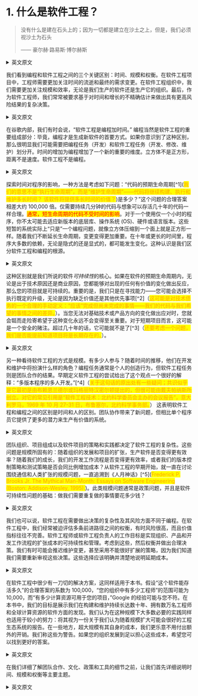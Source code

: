 # 1. 什么是软件工程？

> 没有什么是建在石头上的；因为一切都是建立在沙土之上，但是，我们必须视沙土为石头
>
> —— 豪尔赫·路易斯·博尔赫斯

<details> <summary>英文原文</summary><div style="border:1px solid #eee;padding:5px;background-color:#F2F2F2">
Nothing is built on stone; all is built on sand, but we must build as if the sand were stone.
—Jorge Luis Borges
</div></details>

我们看到编程和软件工程之间的三个关键区别：时间、规模和权衡。在软件工程项目中，工程师需要更加关注时间的流逝和最终的需求变更。在软件工程组织中，我们需要更加关注规模和效率，无论是我们生产的软件还是生产它的组织。最后，作为软件工程师，我们常常被要求基于对时间和增长的不精确估计来做出具有更高风险结果的复杂决策。

<details> <summary>英文原文</summary><div style="border:1px solid #eee;padding:5px;background-color:#F2F2F2">
We see three critical differences between programming and software engineering: time, scale, and the trade-offs at play. On a software engineering project, engineers need to be more concerned with the passage of time and the eventual need for change. In a software engineering organization, we need to be more concerned about scale and efficiency, both for the software we produce as well as for the organization that is producing it. Finally, as software engineers, we are asked to make more complex decisions with higher-stakes outcomes, often based on imprecise estimates of time and growth.
</div></details>

在谷歌内部，我们有时会说，“软件工程是编程加时间。” 编程当然是软件工程的重要组成部分：毕竟，编程才是生成新软件的首要方式。如果你意识到了这种区别，那么很明显我们可能需要把编程任务（开发）和软件工程任务（开发、修改、维护）划分开。时间的增加为编程增加了一个新的重要的维度。立方体不是正方形，距离不是速度。软件工程不是编程。

<details> <summary>英文原文</summary><div style="border:1px solid #eee;padding:5px;background-color:#F2F2F2">
Within Google, we sometimes say, “Software engineering is programming integrated over time.” Programming is certainly a significant part of software engineering: after all, programming is how you generate new software in the first place. If you accept this distinction, it also becomes clear that we might need to delineate between programming tasks (development) and software engineering tasks (development, modification, maintenance). The addition of time adds an important new dimension to programming. Cubes aren’t squares, distance isn’t velocity. Software engineering isn’t programming.
</div></details>

探索时间对程序的影响，一种方法是考虑如下问题：“代码的预期生命周期[^1](<mark style="color:orange;">我们的意思不是“执行生命周期”，而是“维护生命周期”——代码将继续构建、执行和维护多长时间？ 该软件将提供多长时间的价值？</mark>)是多少？”这个问题的合理答案相差大约 100,000 倍。仅需要持续几分钟的代码与想象可以存活几十年的代码一样合理。<mark style="color:red;">通常，短生命周期的代码不受时间的影响</mark>。对于一个使用仅一个小时的程序，你不太可能去适应新版本的底层库、操作系统 (OS)、硬件或语言版本。这些短暂的系统实际上“只是”一个编程问题，就像立方体压缩到一个面上就是正方形一样。随着我们不断延长生命周期，变更变得更加重要。在十年或更长的时间里，程序大多数的依赖，无论是隐式的还是显式的，都可能发生变化。这种认识是我们区分软件工程和编程的根源。

<details> <summary>英文原文</summary><div style="border:1px solid #eee;padding:5px;background-color:#F2F2F2">
One way to see the impact of time on a program is to think about the question, “What is the expected life span1 of your code?” Reasonable answers to this question vary by roughly a factor of 100,000. It is just as reasonable to think of code that needs to last for a few minutes as it is to imagine code that will live for decades. Generally, code on the short end of that spectrum is unaffected by time. It is unlikely that you need to adapt to a new version of your underlying libraries, operating system (OS), hardware, or language version for a program whose utility spans only an hour. These short-lived systems are effectively “just” a programming problem, in the same way that a cube compressed far enough in one dimension is a square. As we expand that time to allow for longer life spans, change becomes more important. Over a span of a decade or more, most program dependencies, whether implicit or explicit, will likely change. This recognition is at the root of our distinction between software engineer‐ ing and programming.
</div></details>

这种区别就是我们所说的软件<i>可持续性</i>的核心。如果在软件的预期生命周期内，无论是出于技术原因还是商业原因，您都能够对出现的任何有价值的变化做出反应，那么您的项目就是可持续的。重要的是，我们只是在寻找能力——您可能会选择不执行既定的升级，无论是因为缺乏价值还是其他优先事项[^2]（<mark style="color:orange;">这可能是对技术债务的一个合理的手动定义：“应该”完成但尚未完成的事情——我们的代码与我们希望的事情之间的差异。</mark>）。当您无法对基础技术或产品方向的变化做出应对时，您就会铤而走险寄希望于这种变化永远不会变得至关重要。对于短期项目而言，这可能是一个安全的赌注。超过几十年的话，它可能就不是了[^3]（<mark style="color:orange;">还要考虑一个问题，我们是否能提前知道项目将是长期存在的。</mark>）。

<details> <summary>英文原文</summary><div style="border:1px solid #eee;padding:5px;background-color:#F2F2F2">
This distinction is at the core of what we call sustainability for software. Your project is sustainable if, for the expected life span of your software, you are capable of react‐ ing to whatever valuable change comes along, for either technical or business reasons. Importantly, we are looking only for capability—you might choose not to perform a given upgrade, either for lack of value or other priorities. When you are fundamentally incapable of reacting to a change in underlying technology or product direction, you’re placing a high-risk bet on the hope that such a change never becomes critical. For short-term projects, that might be a safe bet. Over multiple decades, it probably isn’t.
</div></details>

另一种看待软件工程的方式是规模。有多少人参与？随着时间的推移，他们在开发和维护中将扮演什么样的角色？编程任务通常是个人的创造行为，但软件工程任务则是团队合作的结果。早期定义软件工程的尝试给出了这个观点一个很好的解释：“多版本程序的多人开发。”[^4]（<mark style="color:orange;">关于这句话的原出处有一些疑问；共识似乎是它最初是由布赖恩兰德尔或玛格丽特汉密尔顿提出的，但很可能由戴夫帕纳斯所创立。对它的常见引用是“软件工程技术：北约科学委员会主办的会议报告”，意大利罗马，1969 年 10 月 27-31 日，布鲁塞尔，北约科学事务部。</mark>） 这表明软件工程和编程之间的区别是时间和人的区别。团队协作带来了新问题，但相比单个程序员它提供了更多的潜力来生产有价值的系统。

<details> <summary>英文原文</summary><div style="border:1px solid #eee;padding:5px;background-color:#F2F2F2">
Another way to look at software engineering is to consider scale. How many people are involved? What part do they play in the development and maintenance over time? A programming task is often an act of individual creation, but a software engineering task is a team effort. An early attempt to define software engineering produced a good definition for this viewpoint: “The multiperson development of multiversion programs.”4 This suggests the difference between software engineering and program‐ ming is one of both time and people. Team collaboration presents new problems, but also provides more potential to produce valuable systems than any single programmer could.
</div></details>

团队组织、项目组成以及软件项目的策略和实践都决定了软件工程的复杂性。这些问题是规模所固有的：随着组织的发展和项目的扩张，生产软件是否变得更有效率？随着我们的成长，我们的开发工作流程是否变得更有效率，或者我们的版本控制策略和测试策略是否会同比例增加成本？从软件工程的早期开始，就一直在讨论围绕通信和人类扩张的规模问题，一直追溯到《人月神话》[^5](<mark style="color:orange;">Frederick P. Brooks Jr. The Mythical Man-Month: Essays on Software Engineering (Boston: Addison-Wesley, 1995).</mark>)。此类规模问题通常是政策问题，并且是软件可持续性问题的基础：做我们需要重复做的事情要花多少钱？

<details> <summary>英文原文</summary><div style="border:1px solid #eee;padding:5px;background-color:#F2F2F2">
Team organization, project composition, and the policies and practices of a software project all dominate this aspect of software engineering complexity. These problems are inherent to scale: as the organization grows and its projects expand, does it become more efficient at producing software? Does our development workflow become more efficient as we grow, or do our version control policies and testing strategies cost us proportionally more? Scale issues around communication and human scaling have been discussed since the early days of software engineering, going all the way back to the Mythical Man Month. Such scale issues are often matters of policy and are fundamental to the question of software sustainability: how much will it cost to do the things that we need to do repeatedly?
</div></details>

我们也可以说，软件工程在需要做出决策的复杂性及其风险方面不同于编程。在软件工程中，我们经常被迫评估多条前进路径之间的权衡，有时风险很高，而且价值指标往往不完善。软件工程师或软件工程负责人的工作目标是实现组织、产品和开发工作流程的扩张成本的可持续性和管理。考虑到这些，然后权衡并做出合理决策。我们有时可能会推迟维护变更，甚至采用不能很好扩展的策略，因为我们知道我们需要重新审视这些决策。这些选择应该明确并清楚地说明延期成本。

<details> <summary>英文原文</summary><div style="border:1px solid #eee;padding:5px;background-color:#F2F2F2">
We can also say that software engineering is different from programming in terms of the complexity of decisions that need to be made and their stakes. In software engineering, we are regularly forced to evaluate the trade-offs between several paths for‐ ward, sometimes with high stakes and often with imperfect value metrics. The job of a software engineer, or a software engineering leader, is to aim for sustainability and management of the scaling costs for the organization, the product, and the development workflow. With those inputs in mind, evaluate your trade-offs and make rational decisions. We might sometimes defer maintenance changes, or even embrace policies that don’t scale well, with the knowledge that we’ll need to revisit those decisions. Those choices should be explicit and clear about the deferred costs.
</div></details>

在软件工程中很少有一刀切的解决方案，这同样适用于本书。假设“这个软件能存活多久”的合理答案的系数为 100,000，“您的组织中有多少工程师”的范围可能为 10,000，而“有多少计算资源可用于您的项目，”Google 的经验可能与您不符。在本书中，我们的目标是展示我们在构建和维护持续长达数十年、拥有数万名工程师和全球计算资源的软件方面的发现。我们认为在这种规模下大多数必要的实践同样也适用于较小的努力：将其视为一份关于我们认为随着规模扩大可能会很好的工程生态系统的报告。在一些地方，超大规模有其自身的成本，我们更乐意不用付出额外的开销。我们称这些为警告。如果您的组织发展到足以担心这些成本，希望您可以找到更好的答案。

<details> <summary>英文原文</summary><div style="border:1px solid #eee;padding:5px;background-color:#F2F2F2">
Rarely is there a one-size-fits-all solution in software engineering, and the same applies to this book. Given a factor of 100,000 for reasonable answers on “How long will this software live,” a range of perhaps a factor of 10,000 for “How many engineers are in your organization,” and who-knows-how-much for “How many compute resources are available for your project,” Google’s experience will probably not match yours. In this book, we aim to present what we’ve found that works for us in the construction and maintenance of software that we expect to last for decades, with tens of thousands of engineers, and world-spanning compute resources. Most of the practices that we find are necessary at that scale will also work well for smaller endeavors: consider this a report on one engineering ecosystem that we think could be good as you scale up. In a few places, super-large scale comes with its own costs, and we’d be happier to not be paying extra overhead. We call those out as a warning. Hopefully if your organization grows large enough to be worried about those costs, you can find a better answer.
</div></details>

在我们详细了解团队合作、文化、政策和工具的细节之前，让我们首先详细说明时间、规模和权衡等主要主题。

<details> <summary>英文原文</summary><div style="border:1px solid #eee;padding:5px;background-color:#F2F2F2">
Before we get to specifics about teamwork, culture, policies, and tools, let’s first elaborate on these primary themes of time, scale, and trade-offs.
</div></details>
